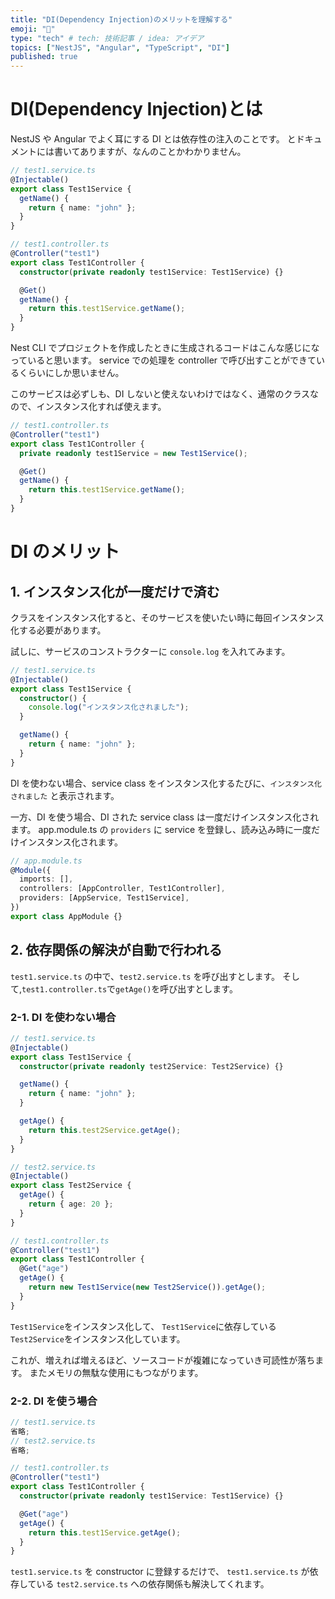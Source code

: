 ```yaml
---
title: "DI(Dependency Injection)のメリットを理解する"
emoji: "🦍"
type: "tech" # tech: 技術記事 / idea: アイデア
topics: ["NestJS", "Angular", "TypeScript", "DI"]
published: true
---
```


# DI(Dependency Injection)とは

NestJS や Angular でよく耳にする DI とは依存性の注入のことです。
とドキュメントには書いてありますが、なんのことかわかりません。

```ts
// test1.service.ts
@Injectable()
export class Test1Service {
  getName() {
    return { name: "john" };
  }
}
```

```ts
// test1.controller.ts
@Controller("test1")
export class Test1Controller {
  constructor(private readonly test1Service: Test1Service) {}

  @Get()
  getName() {
    return this.test1Service.getName();
  }
}
```

Nest CLI でプロジェクトを作成したときに生成されるコードはこんな感じになっていると思います。
service での処理を controller で呼び出すことができているくらいにしか思いません。

このサービスは必ずしも、DI しないと使えないわけではなく、通常のクラスなので、インスタンス化すれば使えます。

```ts
// test1.controller.ts
@Controller("test1")
export class Test1Controller {
  private readonly test1Service = new Test1Service();

  @Get()
  getName() {
    return this.test1Service.getName();
  }
}
```

# DI のメリット

## 1. インスタンス化が一度だけで済む

クラスをインスタンス化すると、そのサービスを使いたい時に毎回インスタンス化する必要があります。

試しに、サービスのコンストラクターに `console.log` を入れてみます。

```ts
// test1.service.ts
@Injectable()
export class Test1Service {
  constructor() {
    console.log("インスタンス化されました");
  }

  getName() {
    return { name: "john" };
  }
}
```

DI を使わない場合、service class をインスタンス化するたびに、`インスタンス化されました` と表示されます。

一方、DI を使う場合、DI された service class は一度だけインスタンス化されます。
app.module.ts の `providers` に service を登録し、読み込み時に一度だけインスタンス化されます。

```ts
// app.module.ts
@Module({
  imports: [],
  controllers: [AppController, Test1Controller],
  providers: [AppService, Test1Service],
})
export class AppModule {}
```

## 2. 依存関係の解決が自動で行われる

`test1.service.ts` の中で、`test2.service.ts` を呼び出すとします。
そして,`test1.controller.ts`で`getAge()`を呼び出すとします。

### 2-1. DI を使わない場合

```ts
// test1.service.ts
@Injectable()
export class Test1Service {
  constructor(private readonly test2Service: Test2Service) {}

  getName() {
    return { name: "john" };
  }

  getAge() {
    return this.test2Service.getAge();
  }
}

// test2.service.ts
@Injectable()
export class Test2Service {
  getAge() {
    return { age: 20 };
  }
}

// test1.controller.ts
@Controller("test1")
export class Test1Controller {
  @Get("age")
  getAge() {
    return new Test1Service(new Test2Service()).getAge();
  }
}
```

`Test1Service`をインスタンス化して、
`Test1Service`に依存している`Test2Service`をインスタンス化しています。

これが、増えれば増えるほど、ソースコードが複雑になっていき可読性が落ちます。
またメモリの無駄な使用にもつながります。

### 2-2. DI を使う場合

```ts
// test1.service.ts
省略;
// test2.service.ts
省略;

// test1.controller.ts
@Controller("test1")
export class Test1Controller {
  constructor(private readonly test1Service: Test1Service) {}

  @Get("age")
  getAge() {
    return this.test1Service.getAge();
  }
}
```

`test1.service.ts` を constructor に登録するだけで、 `test1.service.ts` が依存している `test2.service.ts` への依存関係も解決してくれます。
